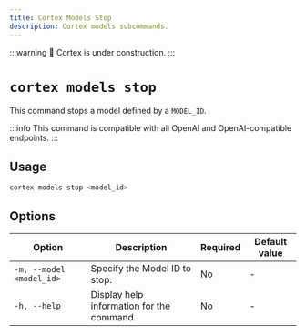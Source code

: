 ```yaml
---
title: Cortex Models Stop
description: Cortex models subcommands.
---
```


:::warning
🚧 Cortex is under construction.
:::

# `cortex models stop`

This command stops a model defined by a `MODEL_ID`.

:::info
This command is compatible with all OpenAI and OpenAI-compatible endpoints.
:::

## Usage

```bash
cortex models stop <model_id>
```

## Options

| Option                    | Description                                                                 | Required | Default value        |
|---------------------------|-----------------------------------------------------------------------------|----------|----------------------|
| `-m, --model <model_id>`  | Specify the Model ID to stop. | No       | - |
| `-h, --help`              | Display help information for the command.                                   | No       |           -           |


